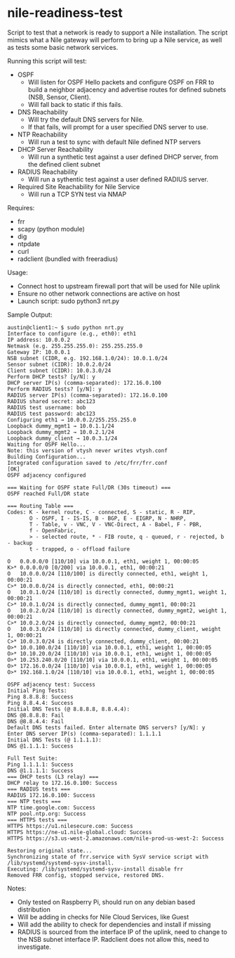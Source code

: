# nile-readiness-test
Script to test that a network is ready to support a Nile installation.  The script mimics what a Nile gateway will perform to bring up a Nile service, as well as tests some basic network services.

Running this script will test:
- OSPF
  - Will listen for OSPF Hello packets and configure OSPF on FRR to build a neighbor adjacency and advertise routes for defined subnets (NSB, Sensor, Client).
  - Will fall back to static if this fails.
- DNS Reachability
  - Will try the default DNS servers for Nile.
  - If that fails, will prompt for a user specified DNS server to use.
- NTP Reachability
  - Will run a test to sync with default Nile defined NTP servers
- DHCP Server Reachability
  - Will run a synthetic test against a user defined DHCP server, from the defined client subnet
- RADIUS Reachability
  - Will run a sythentic test against a user defined RADIUS server.
- Required Site Reachability for Nile Service
  - Will run a TCP SYN test via NMAP

Requires:
- frr
- scapy (python module)
- dig
- ntpdate
- curl
- radclient (bundled with freeradius)

Usage:  
- Connect host to upstream firewall port that will be used for Nile uplink
- Ensure no other network connections are active on host
- Launch script:  sudo python3 nrt.py

Sample Output:
```
austin@client1:~ $ sudo python nrt.py
Interface to configure (e.g., eth0): eth1
IP address: 10.0.0.2
Netmask (e.g. 255.255.255.0): 255.255.255.0
Gateway IP: 10.0.0.1
NSB subnet (CIDR, e.g. 192.168.1.0/24): 10.0.1.0/24
Sensor subnet (CIDR): 10.0.2.0/24
Client subnet (CIDR): 10.0.3.0/24
Perform DHCP tests? [y/N]: y
DHCP server IP(s) (comma-separated): 172.16.0.100
Perform RADIUS tests? [y/N]: y
RADIUS server IP(s) (comma-separated): 172.16.0.100
RADIUS shared secret: abc123
RADIUS test username: bob
RADIUS test password: abc123
Configuring eth1 → 10.0.0.2/255.255.255.0
Loopback dummy_mgmt1 → 10.0.1.1/24
Loopback dummy_mgmt2 → 10.0.2.1/24
Loopback dummy_client → 10.0.3.1/24
Waiting for OSPF Hello...
Note: this version of vtysh never writes vtysh.conf
Building Configuration...
Integrated configuration saved to /etc/frr/frr.conf
[OK]
OSPF adjacency configured

=== Waiting for OSPF state Full/DR (30s timeout) ===
OSPF reached Full/DR state

=== Routing Table ===
Codes: K - kernel route, C - connected, S - static, R - RIP,
       O - OSPF, I - IS-IS, B - BGP, E - EIGRP, N - NHRP,
       T - Table, v - VNC, V - VNC-Direct, A - Babel, F - PBR,
       f - OpenFabric,
       > - selected route, * - FIB route, q - queued, r - rejected, b - backup
       t - trapped, o - offload failure

O   0.0.0.0/0 [110/10] via 10.0.0.1, eth1, weight 1, 00:00:05
K>* 0.0.0.0/0 [0/200] via 10.0.0.1, eth1, 00:00:21
O   10.0.0.0/24 [110/100] is directly connected, eth1, weight 1, 00:00:21
C>* 10.0.0.0/24 is directly connected, eth1, 00:00:21
O   10.0.1.0/24 [110/10] is directly connected, dummy_mgmt1, weight 1, 00:00:21
C>* 10.0.1.0/24 is directly connected, dummy_mgmt1, 00:00:21
O   10.0.2.0/24 [110/10] is directly connected, dummy_mgmt2, weight 1, 00:00:21
C>* 10.0.2.0/24 is directly connected, dummy_mgmt2, 00:00:21
O   10.0.3.0/24 [110/10] is directly connected, dummy_client, weight 1, 00:00:21
C>* 10.0.3.0/24 is directly connected, dummy_client, 00:00:21
O>* 10.0.100.0/24 [110/10] via 10.0.0.1, eth1, weight 1, 00:00:05
O>* 10.10.20.0/24 [110/10] via 10.0.0.1, eth1, weight 1, 00:00:05
O>* 10.253.240.0/20 [110/10] via 10.0.0.1, eth1, weight 1, 00:00:05
O>* 172.16.0.0/24 [110/10] via 10.0.0.1, eth1, weight 1, 00:00:05
O>* 192.168.1.0/24 [110/10] via 10.0.0.1, eth1, weight 1, 00:00:05

OSPF adjacency test: Success
Initial Ping Tests:
Ping 8.8.8.8: Success
Ping 8.8.4.4: Success
Initial DNS Tests (@ 8.8.8.8, 8.8.4.4):
DNS @8.8.8.8: Fail
DNS @8.8.4.4: Fail
Default DNS tests failed. Enter alternate DNS servers? [y/N]: y
Enter DNS server IP(s) (comma-separated): 1.1.1.1
Initial DNS Tests (@ 1.1.1.1):
DNS @1.1.1.1: Success

Full Test Suite:
Ping 1.1.1.1: Success
DNS @1.1.1.1: Success
=== DHCP tests (L3 relay) ===
DHCP relay to 172.16.0.100: Success
=== RADIUS tests ===
RADIUS 172.16.0.100: Success
=== NTP tests ===
NTP time.google.com: Success
NTP pool.ntp.org: Success
=== HTTPS tests ===
HTTPS https://u1.nilesecure.com: Success
HTTPS https://ne-u1.nile-global.cloud: Success
HTTPS https://s3.us-west-2.amazonaws.com/nile-prod-us-west-2: Success

Restoring original state...
Synchronizing state of frr.service with SysV service script with /lib/systemd/systemd-sysv-install.
Executing: /lib/systemd/systemd-sysv-install disable frr
Removed FRR config, stopped service, restored DNS.
```

Notes:
- Only tested on Raspberry Pi, should run on any debian based distribution
- Will be adding in checks for Nile Cloud Services, like Guest
- Will add the ability to check for dependencies and install if missing
- RADIUS is sourced from the interface IP of the uplink, need to change to the NSB subnet interface IP.  Radclient does not allow this, need to investigate.
